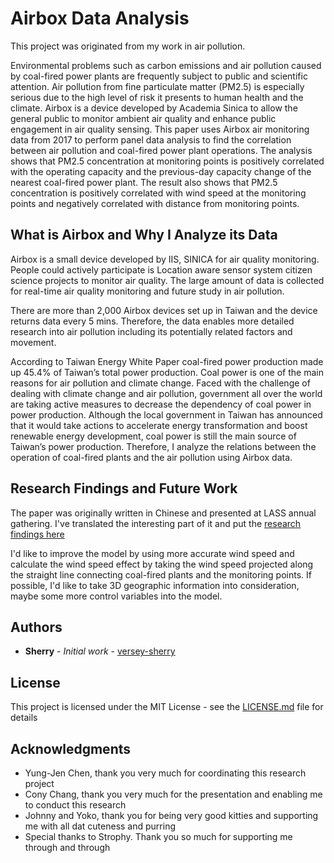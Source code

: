 # Airbox Data Analysis

This project was originated from my work in air pollution.

Environmental problems such as carbon emissions and air pollution caused by coal-fired power plants are frequently subject to public and scientific attention. Air pollution from fine particulate matter (PM2.5) is especially serious due to the high level of risk it presents to human health and the climate. Airbox is a device developed by Academia Sinica to allow the general public to monitor ambient air quality and enhance public engagement in air quality sensing. This paper uses Airbox air monitoring data from 2017 to perform panel data analysis to find the correlation between air pollution and coal-fired power plant operations. The analysis shows that PM2.5 concentration at monitoring points is positively correlated with the operating capacity and the previous-day capacity change of the nearest coal-fired power plant. The result also shows that PM2.5 concentration is positively correlated with wind speed at the monitoring points and negatively correlated with distance from monitoring points.

## What is Airbox and Why I Analyze its Data
Airbox is a small device developed by IIS, SINICA for air quality monitoring. People could actively participate is Location aware sensor system citizen science projects to monitor air quality. The large amount of data is collected for real-time air quality monitoring and future study in air pollution.

There are more than 2,000 Airbox devices set up in Taiwan and the device returns data every 5 mins. Therefore, the data enables more detailed research into air pollution including its potentially related factors and movement.

According to Taiwan Energy White Paper coal-fired power production made up 45.4% of Taiwan’s total power production. Coal power is one of the main reasons for air pollution and climate change. Faced with the challenge of dealing with climate change and air pollution, government all over the world are taking active measures to decrease the dependency of coal power in power production. Although the local government in Taiwan has announced that it would take actions to accelerate energy transformation and boost renewable energy development, coal power is still the main source of Taiwan’s power production. Therefore, I analyze the relations between the operation of coal-fired plants and the air pollution using Airbox data.

## Research Findings and Future Work
The paper was originally written in Chinese and presented at LASS annual gathering. I've translated the interesting part of it and put the [research findings here](https://github.com/versey-sherry/airbox/blob/master/research_finding.md)

I'd like to improve the model by using more accurate wind speed and calculate the wind speed effect by taking the wind speed projected along the straight line connecting coal-fired plants and the monitoring points. If possible, I'd like to take 3D geographic information into consideration, maybe some more control variables into the model.

## Authors

* **Sherry** - *Initial work* - [versey-sherry](https://github.com/versey-sherry/)

## License

This project is licensed under the MIT License - see the [LICENSE.md](LICENSE.md) file for details

## Acknowledgments

* Yung-Jen Chen, thank you very much for coordinating this research project
* Cony Chang, thank you very much for the presentation and enabling me to conduct this research
* Johnny and Yoko, thank you for being very good kitties and supporting me with all dat cuteness and purring
* Special thanks to Strophy. Thank you so much for supporting me through and through
